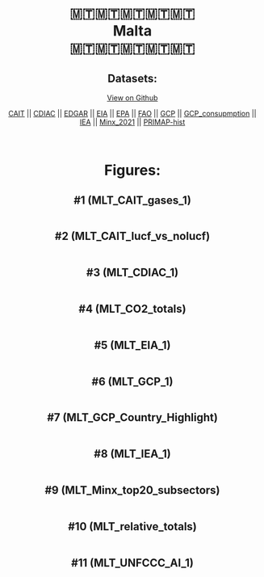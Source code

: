 
<center>
<h1 align="center">
🇲🇹🇲🇹🇲🇹🇲🇹🇲🇹
<br>
Malta
<br>
🇲🇹🇲🇹🇲🇹🇲🇹🇲🇹
</h1>
<h2>Datasets:</h2>
<p><a href="https://github.com/dquintani/GreenhouseData/tree/master/country_data/MLT_Malta/data">View on Github</a>
<br></p><p><a href="data/MLT_CAIT.csv">CAIT</a> || <a href="data/MLT_CDIAC.csv">CDIAC</a> || <a href="data/MLT_EDGAR.csv">EDGAR</a> || <a href="data/MLT_EIA.csv">EIA</a> || <a href="data/MLT_EPA.csv">EPA</a> || <a href="data/MLT_FAO.csv">FAO</a> || <a href="data/MLT_GCP.csv">GCP</a> || <a href="data/MLT_GCP_consupmption.csv">GCP_consupmption</a> || <a href="data/MLT_IEA.csv">IEA</a> || <a href="data/MLT_Minx_2021.csv">Minx_2021</a> || <a href="data/MLT_PRIMAP-hist.csv">PRIMAP-hist</a></p><p><br></p>
<h1>Figures:</h1><h2>#1 (MLT_CAIT_gases_1)</h2>
<p><img alt="" src="figures/MLT_CAIT_gases_1.png" /></p><h2>#2 (MLT_CAIT_lucf_vs_nolucf)</h2>
<p><img alt="" src="figures/MLT_CAIT_lucf_vs_nolucf.png" /></p><h2>#3 (MLT_CDIAC_1)</h2>
<p><img alt="" src="figures/MLT_CDIAC_1.png" /></p><h2>#4 (MLT_CO2_totals)</h2>
<p><img alt="" src="figures/MLT_CO2_totals.png" /></p><h2>#5 (MLT_EIA_1)</h2>
<p><img alt="" src="figures/MLT_EIA_1.png" /></p><h2>#6 (MLT_GCP_1)</h2>
<p><img alt="" src="figures/MLT_GCP_1.png" /></p><h2>#7 (MLT_GCP_Country_Highlight)</h2>
<p><img alt="" src="figures/MLT_GCP_Country_Highlight.png" /></p><h2>#8 (MLT_IEA_1)</h2>
<p><img alt="" src="figures/MLT_IEA_1.png" /></p><h2>#9 (MLT_Minx_top20_subsectors)</h2>
<p><img alt="" src="figures/MLT_Minx_top20_subsectors.png" /></p><h2>#10 (MLT_relative_totals)</h2>
<p><img alt="" src="figures/MLT_relative_totals.png" /></p><h2>#11 (MLT_UNFCCC_AI_1)</h2>
<p><img alt="" src="figures/MLT_UNFCCC_AI_1.png" /></p>